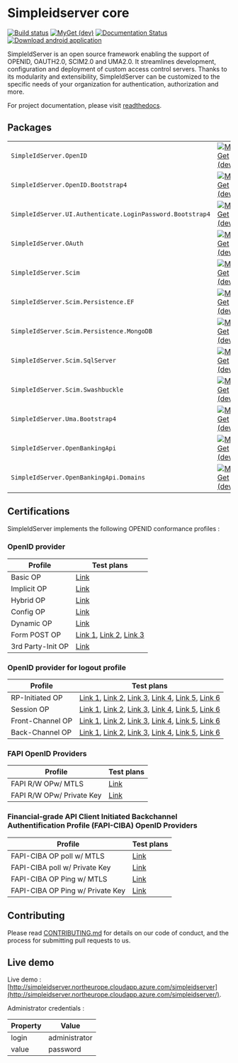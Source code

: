 # Simpleidserver core

[![Build status](https://ci.appveyor.com/api/projects/status/shtqlxhbda6gtdag?svg=true)](https://ci.appveyor.com/project/simpleidserver/simpleidserver)
[![MyGet (dev)](https://img.shields.io/myget/advance-ict/v/SimpleIdServer.OpenID.svg)](http://myget.org/gallery/advance-ict)
[![Documentation Status](https://readthedocs.org/projects/simpleidserver/badge/?version=latest)](https://simpleidserver.readthedocs.io/en/latest/)
[![Download android application](https://img.shields.io/badge/download-android-green.svg)](https://appcenter.ms/users/agentsimpleidserver-gmail.com/apps/SimpleIdServer/distribute/releases/1)

SimpleIdServer is an open source framework enabling the support of OPENID, OAUTH2.0, SCIM2.0 and UMA2.0. It streamlines development, configuration and deployment of custom access control servers. 
Thanks to its modularity and extensibility, SimpleIdServer can be customized to the specific needs of your organization for authentication, authorization and more.

For project documentation, please visit [readthedocs](https://simpleidserver.readthedocs.io/en/latest/).

## Packages

|                         			 						|      																															  																					|																																								|																																								|
| --------------------------------------------------------- | ----------------------------------------------------------------------------------------------------------------------------------------------------------------------------------------------------------------- | ------------------------------------------------------------------------------------------------------------------------------------------------------------- | ------------------------------------------------------------------------------------------------------------------------------------------------------------- |
| `SimpleIdServer.OpenID` 			 						| [![MyGet (dev)](https://img.shields.io/myget/advance-ict/v/SimpleIdServer.OpenID.svg)](https://www.myget.org/feed/advance-ict/package/nuget/SimpleIdServer.OpenID)												| [![NuGet](https://img.shields.io/nuget/v/SimpleIdServer.OpenID.svg)](https://nuget.org/packages/SimpleIdServer.OpenID) 										| [![NuGet](https://img.shields.io/nuget/dt/SimpleIdServer.OpenID.svg)](https://nuget.org/packages/SimpleIdServer.OpenID) 										|
| `SimpleIdServer.OpenID.Bootstrap4` 						| [![MyGet (dev)](https://img.shields.io/myget/advance-ict/v/SimpleIdServer.OpenID.Bootstrap4.svg)](https://www.myget.org/feed/advance-ict/package/nuget/SimpleIdServer.OpenID.Bootstrap4)							| [![NuGet](https://img.shields.io/nuget/v/SimpleIdServer.OpenID.Bootstrap4.svg)](https://nuget.org/packages/SimpleIdServer.OpenID.Bootstrap4) 					| [![NuGet](https://img.shields.io/nuget/dt/SimpleIdServer.OpenID.Bootstrap4.svg)](https://nuget.org/packages/SimpleIdServer.OpenID.Bootstrap4) 				|
| `SimpleIdServer.UI.Authenticate.LoginPassword.Bootstrap4` | [![MyGet (dev)](https://img.shields.io/myget/advance-ict/v/SimpleIdServer.UI.Authenticate.LoginPassword.Bootstrap4.svg)](https://www.myget.org/feed/advance-ict/package/nuget/SimpleIdServer.OpenID.Bootstrap4)	| [![NuGet](https://img.shields.io/nuget/v/SimpleIdServer.OpenID.Bootstrap4.svg)](https://nuget.org/packages/SimpleIdServer.OpenID.Bootstrap4) 					| [![NuGet](https://img.shields.io/nuget/dt/SimpleIdServer.OpenID.Bootstrap4.svg)](https://nuget.org/packages/SimpleIdServer.OpenID.Bootstrap4) 				|
| `SimpleIdServer.OAuth`  			 						| [![MyGet (dev)](https://img.shields.io/myget/advance-ict/v/SimpleIdServer.OAuth.svg)](https://www.myget.org/feed/advance-ict/package/nuget/SimpleIdServer.OAuth) 													| [![NuGet](https://img.shields.io/nuget/v/SimpleIdServer.OAuth.svg)](https://nuget.org/packages/SimpleIdServer.OAuth) 											| [![NuGet](https://img.shields.io/nuget/dt/SimpleIdServer.OAuth.svg)](https://nuget.org/packages/SimpleIdServer.OAuth) 										|
| `SimpleIdServer.Scim`   			 						| [![MyGet (dev)](https://img.shields.io/myget/advance-ict/v/SimpleIdServer.Scim.svg)](https://www.myget.org/feed/advance-ict/package/nuget/SimpleIdServer.Scim) 													| [![NuGet](https://img.shields.io/nuget/v/SimpleIdServer.Scim.svg)](https://nuget.org/packages/SimpleIdServer.Scim) 											| [![NuGet](https://img.shields.io/nuget/dt/SimpleIdServer.Scim.svg)](https://nuget.org/packages/SimpleIdServer.Scim) 											|
| `SimpleIdServer.Scim.Persistence.EF`   		 			| [![MyGet (dev)](https://img.shields.io/myget/advance-ict/v/SimpleIdServer.Scim.Persistence.EF.svg)](https://www.myget.org/feed/advance-ict/package/nuget/SimpleIdServer.Scim.Persistence.EF) 						| [![NuGet](https://img.shields.io/nuget/v/SimpleIdServer.Scim.Persistence.EF.svg)](https://nuget.org/packages/SimpleIdServer.Scim.Persistence.EF) 				| [![NuGet](https://img.shields.io/nuget/dt/SimpleIdServer.Scim.Persistence.EF.svg)](https://nuget.org/packages/SimpleIdServer.Scim.Persistence.EF)				|
| `SimpleIdServer.Scim.Persistence.MongoDB`   				| [![MyGet (dev)](https://img.shields.io/myget/advance-ict/v/SimpleIdServer.Scim.Persistence.MongoDB.svg)](https://www.myget.org/feed/advance-ict/package/nuget/SimpleIdServer.Scim.Persistence.MongoDB) 			| [![NuGet](https://img.shields.io/nuget/v/SimpleIdServer.Scim.Persistence.MongoDB.svg)](https://nuget.org/packages/SimpleIdServer.Scim.Persistence.MongoDB) 	| [![NuGet](https://img.shields.io/nuget/dt/SimpleIdServer.Scim.Persistence.MongoDB.svg)](https://nuget.org/packages/SimpleIdServer.Scim.Persistence.MongoDB)	|
| `SimpleIdServer.Scim.SqlServer`			   				| [![MyGet (dev)](https://img.shields.io/myget/advance-ict/v/SimpleIdServer.Scim.SqlServer.svg)](https://www.myget.org/feed/advance-ict/package/nuget/SimpleIdServer.Scim.SqlServer) 								| [![NuGet](https://img.shields.io/nuget/v/SimpleIdServer.Scim.SqlServer.svg)](https://nuget.org/packages/SimpleIdServer.Scim.SqlServer) 						| [![NuGet](https://img.shields.io/nuget/dt/SimpleIdServer.Scim.SqlServer.svg)](https://nuget.org/packages/SimpleIdServer.Scim.SqlServer)						|
| `SimpleIdServer.Scim.Swashbuckle`			   				| [![MyGet (dev)](https://img.shields.io/myget/advance-ict/v/SimpleIdServer.Scim.Swashbuckle.svg)](https://www.myget.org/feed/advance-ict/package/nuget/SimpleIdServer.Scim.Swashbuckle) 							| [![NuGet](https://img.shields.io/nuget/v/SimpleIdServer.Scim.Swashbuckle.svg)](https://nuget.org/packages/SimpleIdServer.Scim.Swashbuckle) 					| [![NuGet](https://img.shields.io/nuget/dt/SimpleIdServer.Scim.Swashbuckle.svg)](https://nuget.org/packages/SimpleIdServer.Scim.Swashbuckle)					|
| `SimpleIdServer.Uma.Bootstrap4`   			 			| [![MyGet (dev)](https://img.shields.io/myget/advance-ict/v/SimpleIdServer.Uma.Bootstrap4.svg)](https://www.myget.org/feed/advance-ict/package/nuget/SimpleIdServer.Uma.Bootstrap4) 								| [![NuGet](https://img.shields.io/nuget/v/SimpleIdServer.Uma.Bootstrap4.svg)](https://nuget.org/packages/SimpleIdServer.Uma.Bootstrap4) 						| [![NuGet](https://img.shields.io/nuget/dt/SimpleIdServer.Uma.Bootstrap4.svg)](https://nuget.org/packages/SimpleIdServer.Uma.Bootstrap4)						|
| `SimpleIdServer.OpenBankingApi`							| [![MyGet (dev)](https://img.shields.io/myget/advance-ict/v/SimpleIdServer.OpenBankingApi.svg)](https://www.myget.org/feed/advance-ict/package/nuget/SimpleIdServer.OpenBankingApi) 								| [![NuGet](https://img.shields.io/nuget/v/SimpleIdServer.OpenBankingApi.svg)](https://nuget.org/packages/SimpleIdServer.OpenBankingApi) 						| [![NuGet](https://img.shields.io/nuget/dt/SimpleIdServer.OpenBankingApi.svg)](https://nuget.org/packages/SimpleIdServer.OpenBankingApi)						|
| `SimpleIdServer.OpenBankingApi.Domains`					| [![MyGet (dev)](https://img.shields.io/myget/advance-ict/v/SimpleIdServer.OpenBankingApi.Domains.svg)](https://www.myget.org/feed/advance-ict/package/nuget/SimpleIdServer.OpenBankingApi.Domains) 				| [![NuGet](https://img.shields.io/nuget/v/SimpleIdServer.OpenBankingApi.Domains.svg)](https://nuget.org/packages/SimpleIdServer.OpenBankingApi.Domains)		| [![NuGet](https://img.shields.io/nuget/dt/SimpleIdServer.OpenBankingApi.Domains.svg)](https://nuget.org/packages/SimpleIdServer.OpenBankingApi.Domains)		|

## Certifications

SimpleIdServer implements the following OPENID conformance profiles :

### OpenID provider

| Profile      	    | Test plans                                                                                                                                                                                                                                                                                     |
| ----------------- | ---------------------------------------------------------------------------------------------------------------------------------------------------------------------------------------------------------------------------------------------------------------------------------------------- |
| Basic OP     	    | [Link](https://www.certification.openid.net/plan-detail.html?plan=TcDgVIcSJLFHg&public=true)                                                                                                                                                                                                   |
| Implicit OP  	    | [Link](https://www.certification.openid.net/plan-detail.html?plan=ELzlUw0Ml4Cdi&public=true)                                                                                                                                                                                                   |
| Hybrid OP    	    | [Link](https://www.certification.openid.net/plan-detail.html?plan=hyaf2Ji4pt8c4&public=true)                                                                                                                                                                                                   |
| Config OP    	    | [Link](https://www.certification.openid.net/log-detail.html?log=eLluAN1FEGFibyC&public=true)                                                                                                                                                                                                   |
| Dynamic OP   	    | [Link](https://www.certification.openid.net/plan-detail.html?plan=rD0K7iYAcQBDV&public=true)                                                                                                                                                                                                   |
| Form POST OP   	| [Link 1](https://www.certification.openid.net/plan-detail.html?plan=TcDgVIcSJLFHg&public=true), [Link 2](https://www.certification.openid.net/plan-detail.html?plan=WyVmp1Gj6wJ9p&public=true), [Link 3](https://www.certification.openid.net/plan-detail.html?plan=VB4UtJystIKk8&public=true) |
| 3rd Party-Init OP | [Link](https://www.certification.openid.net/plan-detail.html?plan=HqBg2tU5qmAFB&public=true)                                                                                                                                                                                                   |

### OpenID provider for logout profile

| Profile          | Test plans 
| ---------------- | ---------------------------------------------------------------------------------------------------------------------------------------------------------------------------------------------------------------------------------------------------------------------------------------------------------------------------------------------------------------------------------------------------------------------------------------------------------------------------------------------------------------------------------------------------------------------------------------------- |
| RP-Initiated OP  | [Link 1](https://www.certification.openid.net/plan-detail.html?plan=q8zHjO7GKTm2p&public=true), [Link 2](https://www.certification.openid.net/plan-detail.html?plan=9QkOe3rah6OlB&public=true), [Link 3](https://www.certification.openid.net/plan-detail.html?plan=REeuGHwd7zF06&public=true), [Link 4](https://www.certification.openid.net/plan-detail.html?plan=rm5PmSjlmSyMG&public=true), [Link 5](https://www.certification.openid.net/plan-detail.html?plan=WaeVAkjkkgWMC&public=true), [Link 6](https://www.certification.openid.net/plan-detail.html?plan=7IdDirhsWnCow&public=true) |
| Session OP       | [Link 1](https://www.certification.openid.net/plan-detail.html?plan=XWUs8wUtnDHGN&public=true), [Link 2](https://www.certification.openid.net/plan-detail.html?plan=dw3T1LhVGlgYZ&public=true), [Link 3](https://www.certification.openid.net/plan-detail.html?plan=CWqM7njxqcvGT&public=true), [Link 4](https://www.certification.openid.net/plan-detail.html?plan=nNckls6a5qPwI&public=true), [Link 5](https://www.certification.openid.net/plan-detail.html?plan=lbLrObDfrX35q&public=true), [Link 6](https://www.certification.openid.net/plan-detail.html?plan=zXbSHGtiENBR9&public=true) |
| Front-Channel OP | [Link 1](https://www.certification.openid.net/plan-detail.html?plan=wPSm8i41v575p&public=true), [Link 2](https://www.certification.openid.net/plan-detail.html?plan=30Lm1qoPnXnCH&public=true), [Link 3](https://www.certification.openid.net/plan-detail.html?plan=CY8Rd3FB7eLKf&public=true), [Link 4](https://www.certification.openid.net/plan-detail.html?plan=QpZXQUeH9SkZs&public=true), [Link 5](https://www.certification.openid.net/plan-detail.html?plan=7aWSiQuoFx8VP&public=true), [Link 6](https://www.certification.openid.net/plan-detail.html?plan=vCnffkwiS15Uu&public=true) |
| Back-Channel OP  | [Link 1](https://www.certification.openid.net/plan-detail.html?plan=OgMuJOFfX5nF1&public=true), [Link 2](https://www.certification.openid.net/plan-detail.html?plan=eGxdR6kkXr6zN&public=true), [Link 3](https://www.certification.openid.net/plan-detail.html?plan=8W0uIHzbxRV0G&public=true), [Link 4](https://www.certification.openid.net/plan-detail.html?plan=MWNu5J29liR02&public=true), [Link 5](https://www.certification.openid.net/plan-detail.html?plan=OeyRVjGG440I4&public=true), [Link 6](https://www.certification.openid.net/plan-detail.html?plan=H3R0dC5VtPh1b&public=true) |

### FAPI OpenID Providers

| Profile                   | Test plans                                                                                   |
| ------------------------- | -------------------------------------------------------------------------------------------- |
| FAPI R/W OPw/ MTLS        | [Link](https://www.certification.openid.net/plan-detail.html?plan=idwFlwAkcA051&public=true) |
| FAPI R/W OPw/ Private Key | [Link](https://www.certification.openid.net/plan-detail.html?plan=3yjRWFK1lfyoA&public=true) |

### Financial-grade API Client Initiated Backchannel Authentification Profile (FAPI-CIBA) OpenID Providers

| Profile                          | Test plans                                                                                   |
| -------------------------------- | -------------------------------------------------------------------------------------------- |
| FAPI-CIBA OP poll w/ MTLS        | [Link](https://www.certification.openid.net/plan-detail.html?plan=6S501N9mUERqf?public=true) |
| FAPI-CIBA poll w/ Private Key    | [Link](https://www.certification.openid.net/plan-detail.html?plan=8wuC5dpBeggDV?public=true) |
| FAPI-CIBA OP Ping w/ MTLS        | [Link](https://www.certification.openid.net/plan-detail.html?plan=5IyXAMZmhQPWM&public=true) |
| FAPI-CIBA OP Ping w/ Private Key | [Link](https://www.certification.openid.net/plan-detail.html?plan=WwqAGNdl7UN6t?public=true) |

## Contributing

Please read [CONTRIBUTING.md](CONTRIBUTING.md) for details on our code of conduct, and the process for submitting pull requests to us.

## Live demo

Live demo : [http://simpleidserver.northeurope.cloudapp.azure.com/simpleidserver](http://simpleidserver.northeurope.cloudapp.azure.com/simpleidserver/).

Administrator credentials :

| Property      |      Value      |
|---------------|-----------------|
| login         | administrator   |
| value         | password        |
